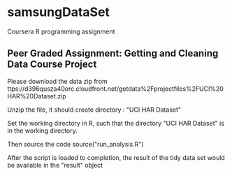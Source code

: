# samsungDataSet
Coursera R programming assignment

## Peer Graded Assignment: Getting and Cleaning Data Course Project

Please download the data zip from ttps://d396qusza40orc.cloudfront.net/getdata%2Fprojectfiles%2FUCI%20HAR%20Dataset.zip

Unzip the file, it should create directory : "UCI HAR Dataset"

Set the working directory in R, such that the directory "UCI HAR Dataset" is in the working directory.

Then source the code
source("run_analysis.R")

After the script is loaded to completion, the result of the tidy data set would be available in the "result" object
